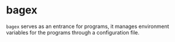 # bagex

`bagex` serves as an entrance for programs, it manages environment variables
for the programs through a configuration file.
